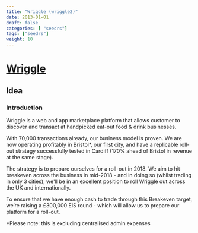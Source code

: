 ```yaml
---
title: "Wriggle (wriggle2)"
date: 2013-01-01
draft: false
categories: [ "seedrs"]
tags: ["seedrs"]
weight: 10
---
```


# [Wriggle](https://www.seedrs.com/wriggle2)

## Idea

### Introduction

Wriggle is a web and app marketplace platform that allows customer to discover and transact at handpicked eat-out food &amp; drink businesses.

With 70,000 transactions already, our business model is proven. We are now operating profitably in Bristol*, our first city, and have a replicable roll-out strategy successfully tested in Cardiff (170% ahead of Bristol in revenue at the same stage).

The strategy is to prepare ourselves for a roll-out in 2018. We aim to hit breakeven across the business in mid-2018 - and in doing so (whilst trading in only 3 cities), we'll be in an excellent position to roll Wriggle out across the UK and internationally.

To ensure that we have enough cash to trade through this Breakeven target, we’re raising a £300,000 EIS round - which will allow us to prepare our platform for a roll-out.

*Please note: this is excluding centralised admin expenses

